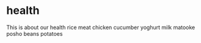 # health
This is about our health 
rice
meat
chicken
cucumber
yoghurt
milk
matooke
posho
beans
potatoes 
